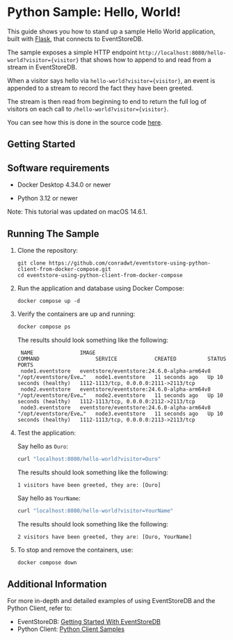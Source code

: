 # Python Sample: Hello, World!

This guide shows you how to stand up a sample Hello World application, built with [Flask](https://flask.palletsprojects.com/en/3.0.x/), that connects to EventStoreDB.

The sample exposes a simple HTTP endpoint `http://localhost:8080/hello-world?visitor={visitor}` that shows how to append to and read from a stream in EventStoreDB.

When a visitor says hello via `hello-world?visitor={visitor}`, an event is appended to a stream to record the fact they have been greeted.

The stream is then read from beginning to end to return the full log of visitors on each call to `/hello-world?visitor={visitor}`.

You can see how this is done in the source code [here](./main.py).

## Getting Started

## Software requirements

- Docker Desktop 4.34.0 or newer

- Python 3.12 or newer

Note: This tutorial was updated on macOS 14.6.1.

## Running The Sample

1. Clone the repository:

   ```
   git clone https://github.com/conradwt/eventstore-using-python-client-from-docker-compose.git
   cd eventstore-using-python-client-from-docker-compose
   ```

2. Run the application and database using Docker Compose:

   ```
   docker compose up -d
   ```

3. Verify the containers are up and running:

   ```zsh
   docker compose ps
   ```

   The results should look something like the following:

   ```text
    NAME               IMAGE                                        COMMAND                  SERVICE            CREATED          STATUS                    PORTS
    node1.eventstore   eventstore/eventstore:24.6.0-alpha-arm64v8   "/opt/eventstore/Eve…"   node1.eventstore   11 seconds ago   Up 10 seconds (healthy)   1112-1113/tcp, 0.0.0.0:2111->2113/tcp
    node2.eventstore   eventstore/eventstore:24.6.0-alpha-arm64v8   "/opt/eventstore/Eve…"   node2.eventstore   11 seconds ago   Up 10 seconds (healthy)   1112-1113/tcp, 0.0.0.0:2112->2113/tcp
    node3.eventstore   eventstore/eventstore:24.6.0-alpha-arm64v8   "/opt/eventstore/Eve…"   node3.eventstore   11 seconds ago   Up 10 seconds (healthy)   1112-1113/tcp, 0.0.0.0:2113->2113/tcp
   ```

4. Test the application:

   Say hello as `Ouro`:

   ```zsh
   curl "localhost:8080/hello-world?visitor=Ouro"
   ```

   The results should look something like the following:

   ```text
   1 visitors have been greeted, they are: [Ouro]
   ```

   Say hello as `YourName`:

   ```zsh
   curl "localhost:8080/hello-world?visitor=YourName"
   ```

   The results should look something like the following:

   ```text
   2 visitors have been greeted, they are: [Ouro, YourName]
   ```

5. To stop and remove the containers, use:

   ```zsh
   docker compose down
   ```

## Additional Information

For more in-depth and detailed examples of using EventStoreDB and the Python Client, refer to:

- EventStoreDB: [Getting Started With EventStoreDB](https://developers.eventstore.com/clients/grpc/)
- Python Client: [Python Client Samples](https://github.com/pyeventsourcing/esdbclient/tree/1.0)
